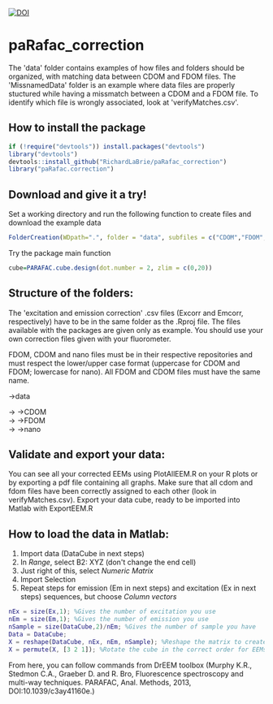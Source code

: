 [![DOI](https://zenodo.org/badge/89527851.svg)](https://zenodo.org/badge/latestdoi/89527851)  
# paRafac_correction
The 'data' folder contains examples of how files and folders should be organized, with matching data between CDOM and FDOM files.
The 'MissnamedData' folder is an example where data files are properly stuctured while having a missmatch between a CDOM and a FDOM file. To identify which file is wrongly associated, look at 'verifyMatches.csv'.

## How to install the package
```R
if (!require("devtools")) install.packages("devtools")
library("devtools")  
devtools::install_github("RichardLaBrie/paRafac_correction")  
library("paRafac.correction")  
```
## Download and give it a try!  
Set a working directory and run the following function to create files and download the example data 
```R
FolderCreation(WDpath=".", folder = "data", subfiles = c("CDOM","FDOM","nano"),example=T)
```
Try the package main function 
```R
cube=PARAFAC.cube.design(dot.number = 2, zlim = c(0,20))
```
## Structure of the folders:
The 'excitation and emission correction' .csv files (Excorr and Emcorr, respectively) have to be in the same folder as the .Rproj file. The files available with the packages are given only as example. You should use your own correction files given with your fluorometer.

FDOM, CDOM and nano files must be in their respective repositories and must respect the lower/upper case format (uppercase for CDOM and FDOM; lowercase for nano). All FDOM and CDOM files must have the same name.

->data

-> ->CDOM  
-> ->FDOM  
-> ->nano

## Validate and export your data:
You can see all your corrected EEMs using PlotAllEEM.R on your R plots or by exporting a pdf file containing all graphs.
Make sure that all cdom and fdom files have been correctly assigned to each other (look in verifyMatches.csv).
Export your data cube, ready to be imported into Matlab with ExportEEM.R

## How to load the data in Matlab:
1. Import data (DataCube in next steps)
2. In _Range_, select B2: XYZ (don't change the end cell)
3. Just right of this, select _Numeric Matrix_
4. Import Selection
5. Repeat steps for emission (Em in next steps) and excitation (Ex in next steps) sequences, but choose _Column vectors_

```Matlab
nEx = size(Ex,1); %Gives the number of excitation you use
nEm = size(Em,1); %Gives the number of emission you use
nSample = size(DataCube,2)/nEm; %Gives the number of sample you have
Data = DataCube;
X = reshape(DataCube, nEx, nEm, nSample); %Reshape the matrix to create a cube
X = permute(X, [3 2 1]); %Rotate the cube in the correct order for EEMs
```
From here, you can follow commands from DrEEM toolbox (Murphy K.R., Stedmon C.A., Graeber D. and R. Bro, Fluorescence spectroscopy and multi-way techniques. PARAFAC, Anal. Methods, 2013, DOI:10.1039/c3ay41160e.)
